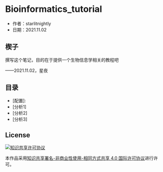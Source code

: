 # Bioinformatics_tutorial

- 作者：starlitnightly
- 日期：2021.11.02

## 楔子

撰写这个笔记，目的在于提供一个生物信息学相关的教程吧

——2021.11.02，星夜

## 目录

- [配置]: 
- [分析1]
- [分析2]
- [分析3]

## License

<a rel="license" href="http://creativecommons.org/licenses/by-nc-sa/4.0/"><img alt="知识共享许可协议" style="border-width:0" src="https://img.shields.io/badge/license-CC%20BY--NC--SA%204.0-lightgrey" /></a>

本作品采用<a rel="license" href="http://creativecommons.org/licenses/by-nc-sa/4.0/">知识共享署名-非商业性使用-相同方式共享 4.0 国际许可协议</a>进行许可。